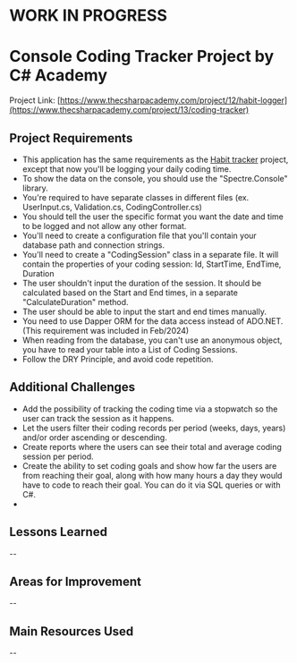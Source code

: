 # WORK  IN PROGRESS


# Console Coding Tracker Project by C# Academy

Project Link: [https://www.thecsharpacademy.com/project/12/habit-logger](https://www.thecsharpacademy.com/project/13/coding-tracker)


## Project Requirements
* This application has the same requirements as the [Habit tracker](https://github.com/BrozDa/CodeReviews.Console.HabitTracker/tree/master) project, except that now you'll be logging your daily coding time.
* To show the data on the console, you should use the "Spectre.Console" library.
* You're required to have separate classes in different files (ex. UserInput.cs, Validation.cs, CodingController.cs)
* You should tell the user the specific format you want the date and time to be logged and not allow any other format.
* You'll need to create a configuration file that you'll contain your database path and connection strings.
* You'll need to create a "CodingSession" class in a separate file. It will contain the properties of your coding session: Id, StartTime, EndTime, Duration
* The user shouldn't input the duration of the session. It should be calculated based on the Start and End times, in a separate "CalculateDuration" method.
* The user should be able to input the start and end times manually.
* You need to use Dapper ORM for the data access instead of ADO.NET. (This requirement was included in Feb/2024)
* When reading from the database, you can't use an anonymous object, you have to read your table into a List of Coding Sessions.
* Follow the DRY Principle, and avoid code repetition.

## Additional Challenges
* Add the possibility of tracking the coding time via a stopwatch so the user can track the session as it happens.
* Let the users filter their coding records per period (weeks, days, years) and/or order ascending or descending.
* Create reports where the users can see their total and average coding session per period.
* Create the ability to set coding goals and show how far the users are from reaching their goal, along with how many hours a day they would have to code to reach their goal. You can do it via SQL queries or with C#.
* 
## Lessons Learned
--

## Areas for Improvement
--

## Main Resources Used
--
